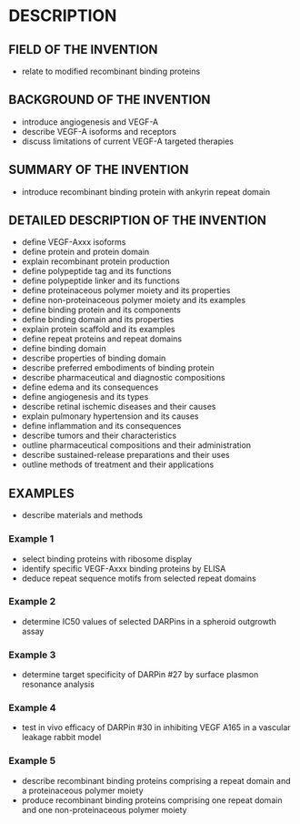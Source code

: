 # DESCRIPTION

## FIELD OF THE INVENTION

- relate to modified recombinant binding proteins

## BACKGROUND OF THE INVENTION

- introduce angiogenesis and VEGF-A
- describe VEGF-A isoforms and receptors
- discuss limitations of current VEGF-A targeted therapies

## SUMMARY OF THE INVENTION

- introduce recombinant binding protein with ankyrin repeat domain

## DETAILED DESCRIPTION OF THE INVENTION

- define VEGF-Axxx isoforms
- define protein and protein domain
- explain recombinant protein production
- define polypeptide tag and its functions
- define polypeptide linker and its functions
- define proteinaceous polymer moiety and its properties
- define non-proteinaceous polymer moiety and its examples
- define binding protein and its components
- define binding domain and its properties
- explain protein scaffold and its examples
- define repeat proteins and repeat domains
- define binding domain
- describe properties of binding domain
- describe preferred embodiments of binding protein
- describe pharmaceutical and diagnostic compositions
- define edema and its consequences
- define angiogenesis and its types
- describe retinal ischemic diseases and their causes
- explain pulmonary hypertension and its causes
- define inflammation and its consequences
- describe tumors and their characteristics
- outline pharmaceutical compositions and their administration
- describe sustained-release preparations and their uses
- outline methods of treatment and their applications

## EXAMPLES

- describe materials and methods

### Example 1

- select binding proteins with ribosome display
- identify specific VEGF-Axxx binding proteins by ELISA
- deduce repeat sequence motifs from selected repeat domains

### Example 2

- determine IC50 values of selected DARPins in a spheroid outgrowth assay

### Example 3

- determine target specificity of DARPin #27 by surface plasmon resonance analysis

### Example 4

- test in vivo efficacy of DARPin #30 in inhibiting VEGF A165 in a vascular leakage rabbit model

### Example 5

- describe recombinant binding proteins comprising a repeat domain and a proteinaceous polymer moiety
- produce recombinant binding proteins comprising one repeat domain and one non-proteinaceous polymer moiety

